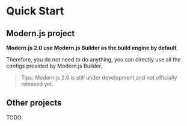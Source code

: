# Quick Start

## Modern.js project

**Modern.js 2.0 use Modern.js Builder as the build engine by default**.

Therefore, you do not need to do anything, you can directly use all the configs provided by Modern.js Builder.

> Tips: Modern.js 2.0 is still under development and not officially released yet.

## Other projects

TODO
